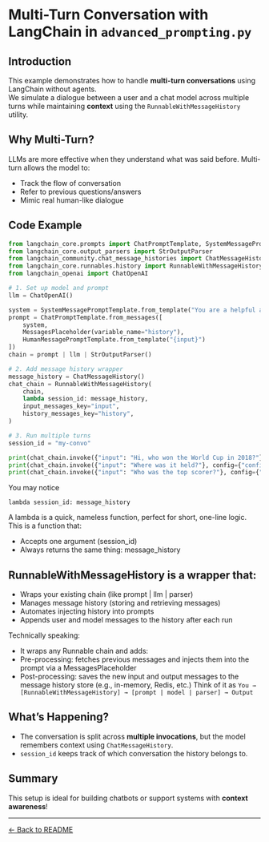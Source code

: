 
# Multi-Turn Conversation with LangChain in `advanced_prompting.py`

## Introduction
This example demonstrates how to handle **multi-turn conversations** using LangChain without agents.  
We simulate a dialogue between a user and a chat model across multiple turns while maintaining **context** using the `RunnableWithMessageHistory` utility.

## Why Multi-Turn?
LLMs are more effective when they understand what was said before. Multi-turn allows the model to:
- Track the flow of conversation
- Refer to previous questions/answers
- Mimic real human-like dialogue

## Code Example
```python
from langchain_core.prompts import ChatPromptTemplate, SystemMessagePromptTemplate, HumanMessagePromptTemplate, MessagesPlaceholder
from langchain_core.output_parsers import StrOutputParser
from langchain_community.chat_message_histories import ChatMessageHistory
from langchain_core.runnables.history import RunnableWithMessageHistory
from langchain_openai import ChatOpenAI

# 1. Set up model and prompt
llm = ChatOpenAI()

system = SystemMessagePromptTemplate.from_template("You are a helpful assistant.")
prompt = ChatPromptTemplate.from_messages([
    system,
    MessagesPlaceholder(variable_name="history"),
    HumanMessagePromptTemplate.from_template("{input}")
])
chain = prompt | llm | StrOutputParser()

# 2. Add message history wrapper
message_history = ChatMessageHistory()
chat_chain = RunnableWithMessageHistory(
    chain,
    lambda session_id: message_history,
    input_messages_key="input",
    history_messages_key="history",
)

# 3. Run multiple turns
session_id = "my-convo"

print(chat_chain.invoke({"input": "Hi, who won the World Cup in 2018?"}, config={"configurable": {"session_id": session_id}}))
print(chat_chain.invoke({"input": "Where was it held?"}, config={"configurable": {"session_id": session_id}}))
print(chat_chain.invoke({"input": "Who was the top scorer?"}, config={"configurable": {"session_id": session_id}}))
```
You may notice
```
lambda session_id: message_history
```
A lambda is a quick, nameless function, perfect for short, one-line logic.<br>
This is a function that:
- Accepts one argument (session_id)
- Always returns the same thing: message_history

## RunnableWithMessageHistory is a wrapper that:
- Wraps your existing chain (like prompt | llm | parser)
- Manages message history (storing and retrieving messages)
- Automates injecting history into prompts
- Appends user and model messages to the history after each run

Technically speaking:
- It wraps any Runnable chain and adds:
- Pre-processing: fetches previous messages and injects them into the prompt via a MessagesPlaceholder
- Post-processing: saves the new input and output messages to the message history store (e.g., in-memory, Redis, etc.)
Think of it as `You → [RunnableWithMessageHistory] → [prompt | model | parser] → Output`

## What’s Happening?
- The conversation is split across **multiple invocations**, but the model remembers context using `ChatMessageHistory`.
- `session_id` keeps track of which conversation the history belongs to.

## Summary
This setup is ideal for building chatbots or support systems with **context awareness**!

---

[← Back to README](../README.md)

